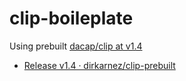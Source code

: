 clip-boileplate
===============
Using prebuilt [dacap/clip at v1.4](https://github.com/dacap/clip/tree/v1.4)
- [Release v1.4 · dirkarnez/clip-prebuilt](https://github.com/dirkarnez/clip-prebuilt/releases/tag/v1.4)
